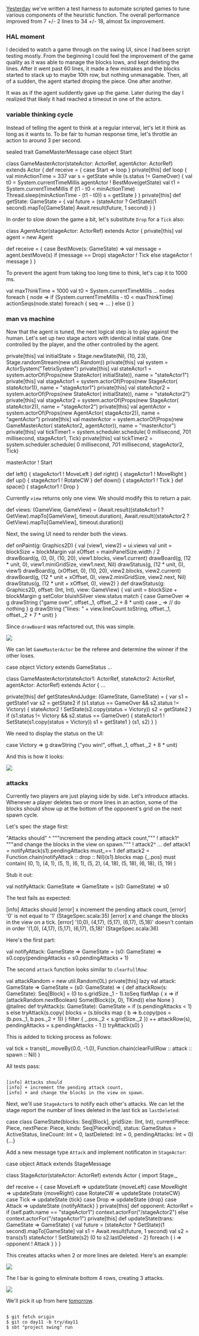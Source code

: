   [day10]: http://eed3si9n.com/tetrix-in-scala-day10

[Yesterday][day10] we've written a test harness to automate scripted games to tune various components of the heuristic function. The overall performance improved from 7 +/- 2 lines to 34 +/- 18, almost 5x improvement.

### HAL moment

I decided to watch a game through on the swing UI, since I had been script testing mostly. From the beginning I could feel the improvement of the game quality as it was able to manage the blocks lows, and kept deleting the lines. After it went past 60 lines, it made a few mistakes and the blocks started to stack up to maybe 10th row, but nothing unmanagable. Then, all of a sudden, the agent started droping the piece. One after another.

It was as if the agent suddently gave up the game. Later during the day I realized that likely it had reached a timeout in one of the actors.

### variable thinking cycle

Instead of telling the agent to think at a regular interval, let's let it think as long as it wants to. To be fair to human response time, let's throttle an action to around 3 per second.

<scala>
sealed trait GameMasterMessage
case object Start

class GameMasterActor(stateActor: ActorRef, agentActor: ActorRef) extends Actor {
  def receive = {
    case Start => loop 
  }
  private[this] def loop {
    val minActionTime = 337
    var s = getState
    while (s.status != GameOver) {
      val t0 = System.currentTimeMillis
      agentActor ! BestMove(getState)
      val t1 = System.currentTimeMillis
      if (t1 - t0 < minActionTime) Thread.sleep(minActionTime - (t1 - t0))
      s = getState
    }
  }
  private[this] def getState: GameState = {
    val future = (stateActor ? GetState)(1 second).mapTo[GameState]
    Await.result(future, 1 second)
  } 
}
</scala>

In order to slow down the game a bit, let's substitute `Drop` for a `Tick` also:

<scala>
class AgentActor(stageActor: ActorRef) extends Actor {
  private[this] val agent = new Agent

  def receive = {
    case BestMove(s: GameState) =>
      val message = agent.bestMove(s)
      if (message == Drop) stageActor ! Tick
      else stageActor ! message
  }
}
</scala>

To prevent the agent from taking too long time to think, let's cap it to 1000 ms.

<scala>
  val maxThinkTime = 1000
  val t0 = System.currentTimeMillis
  ...
  nodes foreach { node =>
    if (System.currentTimeMillis - t0 < maxThinkTime)
      actionSeqs(node.state) foreach { seq =>
        ...
      }
    else ()
  }
</scala>

### man vs machine

Now that the agent is tuned, the next logical step is to play against the human. Let's set up two stage actors with identical initial state. One controlled by the player, and the other controlled by the agent.

<scala>
  private[this] val initialState = Stage.newState(Nil,
    (10, 23), Stage.randomStream(new util.Random))
  private[this] val system = ActorSystem("TetrixSystem")
  private[this] val stateActor1 = system.actorOf(Props(new StateActor(
    initialState)), name = "stateActor1")
  private[this] val stageActor1 = system.actorOf(Props(new StageActor(
    stateActor1)), name = "stageActor1")
  private[this] val stateActor2 = system.actorOf(Props(new StateActor(
    initialState)), name = "stateActor2")
  private[this] val stageActor2 = system.actorOf(Props(new StageActor(
    stateActor2)), name = "stageActor2")
  private[this] val agentActor = system.actorOf(Props(new AgentActor(
    stageActor2)), name = "agentActor")
  private[this] val masterActor = system.actorOf(Props(new GameMasterActor(
    stateActor2, agentActor)), name = "masterActor")
  private[this] val tickTimer1 = system.scheduler.schedule(
    0 millisecond, 701 millisecond, stageActor1, Tick)
  private[this] val tickTimer2 = system.scheduler.schedule(
    0 millisecond, 701 millisecond, stageActor2, Tick)
  
  masterActor ! Start

  def left()  { stageActor1 ! MoveLeft }
  def right() { stageActor1 ! MoveRight }
  def up()    { stageActor1 ! RotateCW }
  def down()  { stageActor1 ! Tick }
  def space() { stageActor1 ! Drop }
</scala>

Currently `view` returns only one view. We should modify this to return a pair.

<scala>
  def views: (GameView, GameView) =
    (Await.result((stateActor1 ? GetView).mapTo[GameView], timeout.duration),
    Await.result((stateActor2 ? GetView).mapTo[GameView], timeout.duration))
</scala>

Next, the swing UI need to render both the views.

<scala>
  def onPaint(g: Graphics2D) {
    val (view1, view2) = ui.views
    val unit = blockSize + blockMargin
    val xOffset = mainPanelSize.width / 2
    drawBoard(g, (0, 0), (10, 20), view1.blocks, view1.current)
    drawBoard(g, (12 * unit, 0), view1.miniGridSize, view1.next, Nil)
    drawStatus(g, (12 * unit, 0), view1)
    drawBoard(g, (xOffset, 0), (10, 20), view2.blocks, view2.current)
    drawBoard(g, (12 * unit + xOffset, 0), view2.miniGridSize, view2.next, Nil)
    drawStatus(g, (12 * unit + xOffset, 0), view2)
  }
  def drawStatus(g: Graphics2D, offset: (Int, Int), view: GameView) {
    val unit = blockSize + blockMargin
    g setColor bluishSilver
    view.status match {
      case GameOver =>
        g drawString ("game over", offset._1, offset._2 + 8 * unit)
      case _ => // do nothing
    }
    g drawString ("lines: " + view.lineCount.toString, offset._1, offset._2 + 7 * unit)
  }
</scala>

Since `drawBoard` was refactored out, this was simple.

<img src="/images/tetrix-in-scala-day11.png"/>

We can let `GameMasterActor` be the referee and determine the winner if the other loses.

<scala>
case object Victory extends GameStatus
...

class GameMasterActor(stateActor1: ActorRef, stateActor2: ActorRef,
    agentActor: ActorRef) extends Actor {
  ...

  private[this] def getStatesAndJudge: (GameState, GameState) = {
    var s1 = getState1
    var s2 = getState2
    if (s1.status == GameOver && s2.status != Victory) {
      stateActor2 ! SetState(s2.copy(status = Victory))
      s2 = getState2
    }
    if (s1.status != Victory && s2.status == GameOver) {
      stateActor1 ! SetState(s1.copy(status = Victory))
      s1 = getState1
    }
    (s1, s2)
  }
}
</scala>

We need to display the status on the UI:

<scala>
      case Victory =>
        g drawString ("you win!", offset._1, offset._2 + 8 * unit)
</scala>

And this is how it looks:

<img src="/images/tetrix-in-scala-day11b.png"/>

### attacks

Currently two players are just playing side by side. Let's introduce attacks. Whenever a player deletes two or more lines in an action, some of the blocks should show up at the bottom of the opponent's grid on the next spawn cycle.

Let's spec the stage first:

<scala>
  "Attacks should"                                          ^
    """increment the pending attack count,"""               ! attack1^
    """and change the blocks in the view on spawn."""       ! attack2^
...
  def attack1 =
    notifyAttack(s1).pendingAttacks must_== 1
  def attack2 =
    Function.chain(notifyAttack :: drop :: Nil)(s1).blocks map {_.pos} must contain(
      (0, 1), (4, 1), (5, 1), (6, 1), (5, 2),
      (4, 18), (5, 18), (6, 18), (5, 19)
    )
</scala>

Stub it out:

<scala>
val notifyAttack: GameState => GameState = (s0: GameState) => s0
</scala>

The test fails as expected:

<scala>
[info] Attacks should
[error] x increment the pending attack count,
[error]    '0' is not equal to '1' (StageSpec.scala:35)
[error] x and change the blocks in the view on a tick.
[error]    '(0,0), (4,17), (5,17), (6,17), (5,18)' doesn't contain in order '(1,0), (4,17), (5,17), (6,17), (5,18)' (StageSpec.scala:36)
</scala>

Here's the first part:

<scala>
  val notifyAttack: GameState => GameState = (s0: GameState) =>
    s0.copy(pendingAttacks = s0.pendingAttacks + 1)
</scala>

The second `attack` function looks similar to `clearFullRow`:

<scala>
  val attackRandom = new util.Random(0L)
  private[this] lazy val attack: GameState => GameState =
    (s0: GameState) => {
    def attackRow(s: GameState): Seq[Block] =
      (0 to s.gridSize._1 - 1).toSeq flatMap { x =>
        if (attackRandom.nextBoolean) Some(Block((x, 0), TKind))
        else None
      }
    @tailrec def tryAttack(s: GameState): GameState =
      if (s.pendingAttacks < 1) s
      else tryAttack(s.copy(
          blocks = (s.blocks map { b => b.copy(pos = (b.pos._1, b.pos._2 + 1)) } filter {
            _.pos._2 < s.gridSize._2 }) ++ attackRow(s),
          pendingAttacks = s.pendingAttacks - 1
        ))
    tryAttack(s0)
  }
</scala>

This is added to ticking process as follows:

<scala>
  val tick = transit(_.moveBy(0.0, -1.0),
    Function.chain(clearFullRow :: attack :: spawn :: Nil) )
</scala>

All tests pass:

<code>
[info] Attacks should
[info] + increment the pending attack count,
[info] + and change the blocks in the view on spawn.
</code>

Next, we'll use `StageActor`s to notify each other's attacks. We can let the stage report the number of lines deleted in the last tick as `lastDeleted`:

<scala>
case class GameState(blocks: Seq[Block], gridSize: (Int, Int),
    currentPiece: Piece, nextPiece: Piece, kinds: Seq[PieceKind],
    status: GameStatus = ActiveStatus,
    lineCount: Int = 0, lastDeleted: Int = 0,
    pendingAttacks: Int = 0) {...}
</scala>

Add a new message type `Attack` and implement notificaton in `StageActor`:

<scala>
case object Attack extends StageMessage

class StageActor(stateActor: ActorRef) extends Actor {
  import Stage._

  def receive = {
    case MoveLeft  => updateState {moveLeft}
    case MoveRight => updateState {moveRight}
    case RotateCW  => updateState {rotateCW}
    case Tick      => updateState {tick}
    case Drop      => updateState {drop}
    case Attack    => updateState {notifyAttack}
  }
  private[this] def opponent: ActorRef =
    if (self.path.name == "stageActor1") context.actorFor("/stageActor2")
    else context.actorFor("/stageActor1")
  private[this] def updateState(trans: GameState => GameState) {
    val future = (stateActor ? GetState)(1 second).mapTo[GameState]
    val s1 = Await.result(future, 1 second)
    val s2 = trans(s1)
    stateActor ! SetState(s2)
    (0 to s2.lastDeleted - 2) foreach { i =>
      opponent ! Attack
    }
  }
}
</scala>

This creates attacks when 2 or more lines are deleted. Here's an example:

<img src="/images/tetrix-in-scala-day11c.png"/>

The I bar is going to eliminate bottom 4 rows, creating 3 attacks.

<img src="/images/tetrix-in-scala-day11d.png"/>

We'll pick it up from here [tomorrow](http://eed3si9n.com/tetrix-in-scala-day12).

<code>
$ git fetch origin
$ git co day11 -b try/day11
$ sbt "project swing" run
</code>
